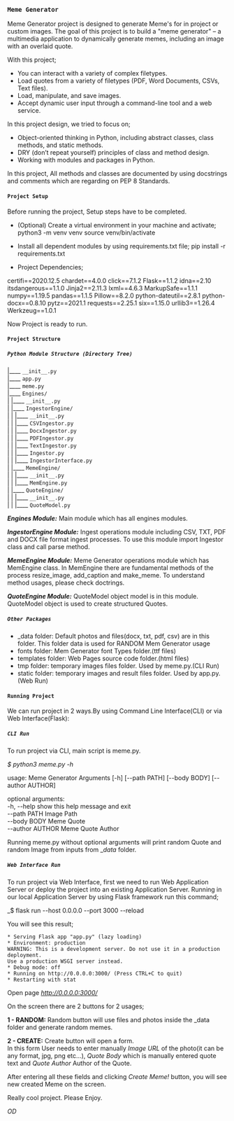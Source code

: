 ### `Meme Generator`

Meme Generator project is designed to generate Meme's for in project or custom images.
The goal of this project is to build a "meme generator" – a multimedia application to dynamically generate memes, including an image with an overlaid quote. 

With this project;

- You can interact with a variety of complex filetypes.
- Load quotes from a variety of filetypes (PDF, Word Documents, CSVs, Text files).
- Load, manipulate, and save images.
- Accept dynamic user input through a command-line tool and a web service.

In this project design, we tried to focus on;

- Object-oriented thinking in Python, including abstract classes, class methods, and static methods.
- DRY (don’t repeat yourself) principles of class and method design.
- Working with modules and packages in Python.

In this project, All methods and classes are documented by using docstrings and comments which are 
regarding on PEP 8 Standards.

#### `Project Setup`

Before running the project, Setup steps have to be completed.

- (Optional) Create a virtual environment in your machine and activate;
    python3 -m venv venv
    source venv/bin/activate
    
- Install all dependent modules by using requirements.txt file;
    pip install -r requirements.txt
    
- Project Dependencies;

certifi==2020.12.5
chardet==4.0.0
click==7.1.2
Flask==1.1.2
idna==2.10
itsdangerous==1.1.0
Jinja2==2.11.3
lxml==4.6.3
MarkupSafe==1.1.1
numpy==1.19.5
pandas==1.1.5
Pillow==8.2.0
python-dateutil==2.8.1
python-docx==0.8.10
pytz==2021.1
requests==2.25.1
six==1.15.0
urllib3==1.26.4
Werkzeug==1.0.1 
    
Now Project is ready to run.

 
#### `Project Structure`


##### `Python Module Structure (Directory Tree)`

|____ `__init__.py`  
|____ `app.py`  
|____ `meme.py`  
|____ `Engines/`  
| |____ `__init__.py`  
| |____ `IngestorEngine/`  
| | |____  `__init__.py`  
| | |____  `CSVIngestor.py`   
| | |____  `DocxIngestor.py`   
| | |____  `PDFIngestor.py`  
| | |____  `TextIngestor.py`  
| | |____  `Ingestor.py`   
| | |____  `IngestorInterface.py`  
| |____ `MemeEngine/`  
| | |____  `__init__.py`  
| | |____  `MemEngine.py`  
| |____ `QuoteEngine/`  
| | |____  `__init__.py`   
| | |____  `QuoteModel.py`  


**_Engines Module:_** 
Main module which has all engines modules.

**_IngestorEngine Module:_** 
Ingest operations module including CSV, TXT, PDF and DOCX file format ingest processes.
To use this module import Ingestor class and call parse method.

**_MemeEngine Module:_** 
Meme Generator operations module which has MemEngine class. In MemEngine there are fundamental methods of the process
resize_image, add_caption and make_meme. To understand method usages, please check doctrings.

**_QuoteEngine Module:_** 
QuoteModel object model is in this module. QuoteModel object is used to create structured Quotes.


##### `Other Packages`

- _data folder: Default photos and files(docx, txt, pdf, csv) are in this folder.
This folder data is used for RANDOM Mem Generator usage
- fonts folder: Mem Generator font Types folder.(ttf files)
- templates folder: Web Pages source code folder.(html files)
- tmp folder: temporary images files folder. Used by meme.py.(CLI Run)
- static folder: temporary images and result files folder. Used by app.py.(Web Run)


#### `Running Project`

We can run project in 2 ways.By using Command Line Interface(CLI) or via Web Interface(Flask):

##### `CLI Run`

To run project via CLI, main script is meme.py.

_$ python3 meme.py -h_

usage: Meme Generator Arguments [-h] [--path PATH] [--body BODY]
                                [--author AUTHOR]

optional arguments:  
  -h, --help       show this help message and exit  
  --path PATH      Image Path  
  --body BODY      Meme Quote  
  --author AUTHOR  Meme Quote Author  
  
  
 Running meme.py without optional arguments will print random Quote 
 and random Image from inputs from __data_ folder.
 
 
##### `Web Interface Run`
 
To run project via Web Interface, first we need to run Web Application Server or deploy the project into an existing Application Server.
Running in our local Application Server by using Flask framework run this command;

_$ flask run --host 0.0.0.0 --port 3000 --reload

You will see this result;

`* Serving Flask app "app.py" (lazy loading)`  
` * Environment: production `  
   `WARNING: This is a development server. Do not use it in a production deployment.`  
   `Use a production WSGI server instead.`  
 `* Debug mode: off`  
 `* Running on http://0.0.0.0:3000/ (Press CTRL+C to quit)`  
 `* Restarting with stat`  
 
Open page  _http://0.0.0.0:3000/_


On the screen there are 2 buttons for 2 usages;
 
**1 - RANDOM:**
Random button will use files and photos inside the _data folder and generate random memes.

**2 - CREATE:**
Create button will open a form.   
In this form User needs to enter manually _Image URL_ of the photo(it can be any format, jpg, png etc...),
 _Quote Body_ which is manually entered quote text and _Quote Author_ Author of the Quote.  
 
After entering all these fields and clicking _Create Meme!_ button, you will see new created Meme on the screen.


Really cool project. Please Enjoy.

_OD_




